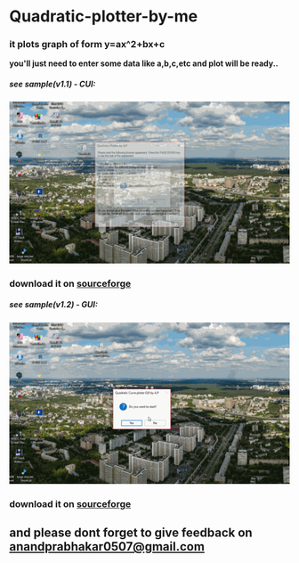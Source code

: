 # Quadratic-plotter-by-me
### it plots graph of form y=ax^2+bx+c
**you'll just need to enter some data like a,b,c,etc and plot will be ready..**
##### see sample(v1.1) - CUI:
![](https://github.com/anandprabhakar0507/Quadratic-plotter-by-me/blob/master/plot1.1.gif)
### download it on [sourceforge](https://sourceforge.net/projects/quadraticplotbyap/files/Quadratic%20curve%20plotter%28v1.1%29.exe/download)


##### see sample(v1.2) - GUI:
![](https://github.com/anandprabhakar0507/Quadratic-plotter-by-me/blob/master/plot1.2.gif)
### download it on [sourceforge](https://sourceforge.net/projects/quadraticplotbyap/files/Quadratic%20curve%20plotter%28v1.2%29.exe/download)

## and please dont forget to give feedback on [anandprabhakar0507@gmail.com](mailto:anandprabhakar0507@gmail.com)
